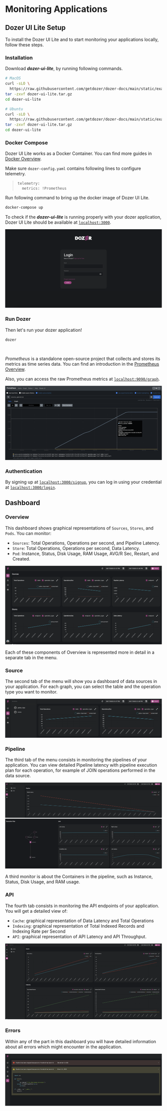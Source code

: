 # Monitoring Applications

## Dozer UI Lite Setup
To install the Dozer UI Lite and to start monitoring your applications locally, follow these steps.

### Installation

Download ***dozer-ui-lite***, by running following commands.
```bash
# MacOS
curl -sLO \
  https://raw.githubusercontent.com/getdozer/dozer-docs/main/static/examples/3_ui_lite/dozer-ui-lite.tar.gz
tar -zxvf dozer-ui-lite.tar.gz
cd dozer-ui-lite
```
```bash
# Ubuntu
curl -sLO \
  https://raw.githubusercontent.com/getdozer/dozer-docs/main/static/examples/3_ui_lite/dozer-ui-lite-linux.tar.gz
tar -zxvf dozer-ui-lite.tar.gz
cd dozer-ui-lite
```

### Docker Compose
Dozer UI Lite works as a Docker Container. You can find more guides in [Docker Overview](https://docs.docker.com/get-started/overview/).

Make sure `dozer-config.yaml` contains following lines to configure telemetry.

> ```docker
> telemetry:
>   metrics: !Prometheus 
> ```

Run following command to bring up the docker image of Dozer UI Lite.

```bash
docker-compose up
```
To check if the ***dozer-ui-lite*** is running properly with your dozer application, Dozer UI Lite should be available at [`localhost:3000`](http://localhost:3000/).

![Login](./img/login.png)



### Run Dozer
Then let's run your dozer application!

```bash
dozer
```

<br/>

*Prometheus* is a standalone open-source project that collects and stores its metrics as time series data. You can find an introduction in the [Prometheus Overview](https://prometheus.io/docs/introduction/overview/).

Also, you can access the raw Prometheus metrics at [`localhost:9090/graph`](http://localhost:9090/graph).

![Promemtheus](./img/prom.png)

### Authentication

By signing up at [`localhost:3000/signup`](http://localhost:3000/signup), you can log in using your credential at [`localhost:3000/login`](http://localhost:3000/login).

## Dashboard

### Overview

This dashboard shows graphical representations of `Sources`, `Stores`, and `Pods`. You can monitor:
* `Sources`: Total Operations, Operations per second, and Pipeline Latency.
* `Store`: Total Operations, Operations per second, Data Latency.
* `Pod`: Instance, Status, Disk Usage, RAM Usage, AVG/R Sec, Restart, and Created.

![Dashboard](./img/dashboard.png)

Each of these components of Overview is represented more in detail in a separate tab in the menu.


### Source

The second tab of the menu will show you a dashboard of data sources in your application. For each graph, you can select the table and the operation type you want to monitor.

![Source](./img/source.png)


### Pipeline
The third tab of the menu consists in monitoring the pipelines of your application. You can view detailed Pipeline latency with pipeline execution plan for each operation, for example of JOIN operations performed in the data source.

![Pipeline1](./img/pipeline1.png)
![Pipeline2](./img/pipeline2.png)

A third monitor is about the Containers in the pipeline, such as Instance, Status, Disk Usage, and RAM usage.

###  API
The fourth tab consists in monitoring the API endpoints of your application. You will get a detailed view of:
* `Cache`: graphical representation of Data Latency and Total Operations
* `Indexing`: graphical representation of Total Indexed Records and Indexing Rate per Second
* `API`: graphical representation of API Latency and API Throughput.

![](./img/api.png)

### Errors

Within any of the part in this dashboard you will have detailed information about all errors which might encounter in the application. 

![](./img/errors.png)



